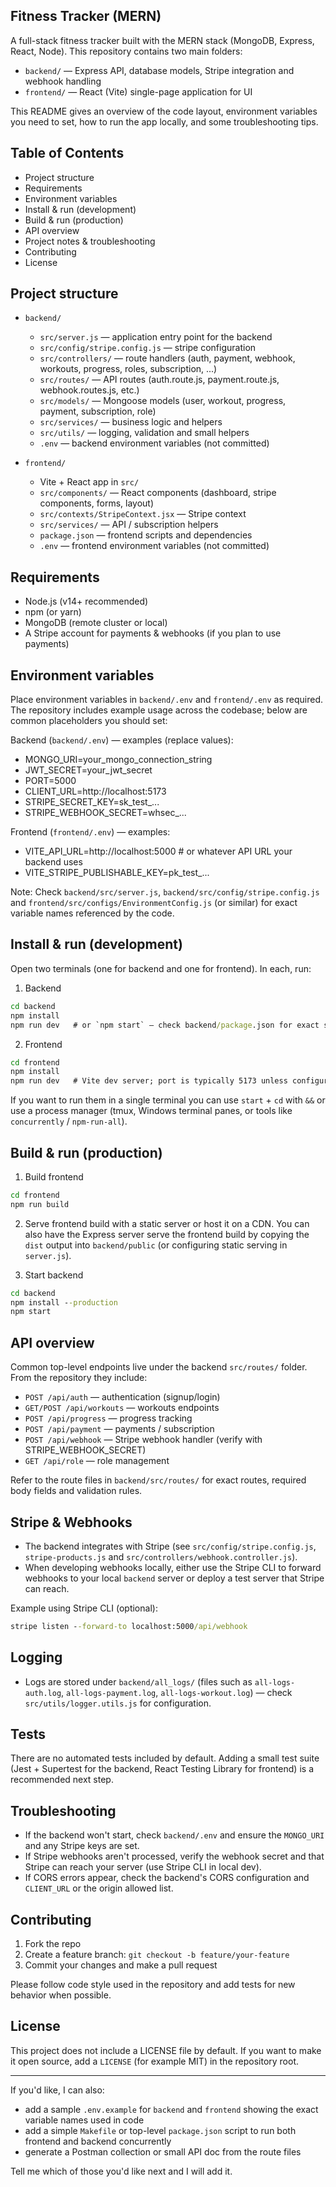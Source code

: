 ## Fitness Tracker (MERN)

A full-stack fitness tracker built with the MERN stack (MongoDB, Express, React, Node). This repository contains two main folders:

- `backend/` — Express API, database models, Stripe integration and webhook handling
- `frontend/` — React (Vite) single-page application for UI

This README gives an overview of the code layout, environment variables you need to set, how to run the app locally, and some troubleshooting tips.

## Table of Contents

- Project structure
- Requirements
- Environment variables
- Install & run (development)
- Build & run (production)
- API overview
- Project notes & troubleshooting
- Contributing
- License

## Project structure

- `backend/`
  - `src/server.js` — application entry point for the backend
  - `src/config/stripe.config.js` — stripe configuration
  - `src/controllers/` — route handlers (auth, payment, webhook, workouts, progress, roles, subscription, ...)
  - `src/routes/` — API routes (auth.route.js, payment.route.js, webhook.routes.js, etc.)
  - `src/models/` — Mongoose models (user, workout, progress, payment, subscription, role)
  - `src/services/` — business logic and helpers
  - `src/utils/` — logging, validation and small helpers
  - `.env` — backend environment variables (not committed)

- `frontend/`
  - Vite + React app in `src/`
  - `src/components/` — React components (dashboard, stripe components, forms, layout)
  - `src/contexts/StripeContext.jsx` — Stripe context
  - `src/services/` — API / subscription helpers
  - `package.json` — frontend scripts and dependencies
  - `.env` — frontend environment variables (not committed)

## Requirements

- Node.js (v14+ recommended)
- npm (or yarn)
- MongoDB (remote cluster or local)
- A Stripe account for payments & webhooks (if you plan to use payments)

## Environment variables

Place environment variables in `backend/.env` and `frontend/.env` as required. The repository includes example usage across the codebase; below are common placeholders you should set:

Backend (`backend/.env`) — examples (replace values):

- MONGO_URI=your_mongo_connection_string
- JWT_SECRET=your_jwt_secret
- PORT=5000
- CLIENT_URL=http://localhost:5173
- STRIPE_SECRET_KEY=sk_test_...
- STRIPE_WEBHOOK_SECRET=whsec_...

Frontend (`frontend/.env`) — examples:

- VITE_API_URL=http://localhost:5000  # or whatever API URL your backend uses
- VITE_STRIPE_PUBLISHABLE_KEY=pk_test_...

Note: Check `backend/src/server.js`, `backend/src/config/stripe.config.js` and `frontend/src/configs/EnvironmentConfig.js` (or similar) for exact variable names referenced by the code.

## Install & run (development)

Open two terminals (one for backend and one for frontend). In each, run:

1) Backend

```cmd
cd backend
npm install
npm run dev   # or `npm start` — check backend/package.json for exact script names
```

2) Frontend

```cmd
cd frontend
npm install
npm run dev   # Vite dev server; port is typically 5173 unless configured otherwise
```

If you want to run them in a single terminal you can use `start` + `cd` with `&&` or use a process manager (tmux, Windows terminal panes, or tools like `concurrently` / `npm-run-all`).

## Build & run (production)

1) Build frontend

```cmd
cd frontend
npm run build
```

2) Serve frontend build with a static server or host it on a CDN. You can also have the Express server serve the frontend build by copying the `dist` output into `backend/public` (or configuring static serving in `server.js`).

3) Start backend

```cmd
cd backend
npm install --production
npm start
```

## API overview

Common top-level endpoints live under the backend `src/routes/` folder. From the repository they include:

- `POST /api/auth` — authentication (signup/login)
- `GET/POST /api/workouts` — workouts endpoints
- `POST /api/progress` — progress tracking
- `POST /api/payment` — payments / subscription
- `POST /api/webhook` — Stripe webhook handler (verify with STRIPE_WEBHOOK_SECRET)
- `GET /api/role` — role management

Refer to the route files in `backend/src/routes/` for exact routes, required body fields and validation rules.

## Stripe & Webhooks

- The backend integrates with Stripe (see `src/config/stripe.config.js`, `stripe-products.js` and `src/controllers/webhook.controller.js`).
- When developing webhooks locally, either use the Stripe CLI to forward webhooks to your local `backend` server or deploy a test server that Stripe can reach.

Example using Stripe CLI (optional):

```cmd
stripe listen --forward-to localhost:5000/api/webhook
```

## Logging

- Logs are stored under `backend/all_logs/` (files such as `all-logs-auth.log`, `all-logs-payment.log`, `all-logs-workout.log`) — check `src/utils/logger.utils.js` for configuration.

## Tests

There are no automated tests included by default. Adding a small test suite (Jest + Supertest for the backend, React Testing Library for frontend) is a recommended next step.

## Troubleshooting

- If the backend won't start, check `backend/.env` and ensure the `MONGO_URI` and any Stripe keys are set.
- If Stripe webhooks aren't processed, verify the webhook secret and that Stripe can reach your server (use Stripe CLI in local dev).
- If CORS errors appear, check the backend's CORS configuration and `CLIENT_URL` or the origin allowed list.

## Contributing

1. Fork the repo
2. Create a feature branch: `git checkout -b feature/your-feature`
3. Commit your changes and make a pull request

Please follow code style used in the repository and add tests for new behavior when possible.

## License

This project does not include a LICENSE file by default. If you want to make it open source, add a `LICENSE` (for example MIT) in the repository root.

---

If you'd like, I can also:

- add a sample `.env.example` for `backend` and `frontend` showing the exact variable names used in code
- add a simple `Makefile` or top-level `package.json` script to run both frontend and backend concurrently
- generate a Postman collection or small API doc from the route files

Tell me which of those you'd like next and I will add it.
